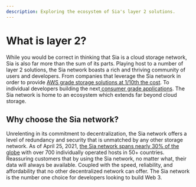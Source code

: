 ```yaml
---
description: Exploring the ecosystem of Sia's layer 2 solutions.
---
```


# What is layer 2?

While you would be correct in thinking that Sia is a cloud storage network, Sia is also far more than the sum of its parts. Playing host to a number of layer 2 solutions, the Sia network boasts a rich and thriving community of users and developers. From companies that leverage the Sia network in order to provide [AWS grade storage solutions at 1/10th the cost](https://filebase.com/blog/spotlight-how-cardmarket-saved-over-90-with-filebase/). To individual developers building the next[ consumer grade applications](https://vup.app). The Sia network is home to an ecosystem which extends far beyond cloud storage.



## Why choose the Sia network?

Unrelenting in its commitment to decentralization, the Sia network offers a level of redundancy and security that is unmatched by any other storage network. As of April 25, 2021, [the Sia network spans nearly 30% of the globe](https://siastats.info/hosts\_network) with over 700 individually operated hosts in 50+ countries. Reassuring customers that by using the Sia network, no matter what, their data will always be available. Coupled with the speed, reliability, and affordability that no other decentralized network can offer. The Sia network is the number one choice for developers looking to build Web 3.
